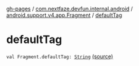 [gh-pages](../../index.md) / [com.nextfaze.devfun.internal.android](../index.md) / [android.support.v4.app.Fragment](index.md) / [defaultTag](./default-tag.md)

# defaultTag

`val Fragment.defaultTag: `[`String`](https://kotlinlang.org/api/latest/jvm/stdlib/kotlin/-string/index.html) [(source)](https://github.com/NextFaze/dev-fun/tree/master/devfun-internal/src/main/java/com/nextfaze/devfun/internal/android/Fragments.kt#L69)